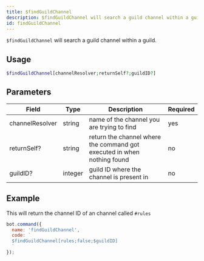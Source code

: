 ```yaml
---
title: $findGuildChannel 
description: $findGuildChannel will search a guild channel within a guild.
id: findGuildChannel
---
```


`$findGuildChannel` will search a guild channel within a guild.

## Usage

```php
$findGuildChannel[channelResolver;returnSelf?;guildID?]
```

## Parameters 


| Field           | Type    | Description                                                             | Required |
| --------------- | ------- | ----------------------------------------------------------------------- | -------- |
| channelResolver | string  | name of the channel you are trying to find                              | yes      |
| returnSelf?     | string  | return the channel where the command got executed in when nothing found | no       |
| guildID?        | integer | guild ID where the channel is present in                                | no       |


## Example

This will return the channel ID of an channel called `#rules`

```javascript
bot.command({
  name: 'findGuildChannel',
  code: `
  $findGuildChannel[rules;false;$guildID]
  `
});
```
